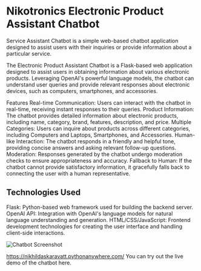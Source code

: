 # Nikotronics Electronic Product Assistant Chatbot

Service Assistant Chatbot is a simple web-based chatbot application designed to assist users with their inquiries or provide information about a particular service.

The Electronic Product Assistant Chatbot is a Flask-based web application designed to assist users in obtaining information about various electronic products. Leveraging OpenAI's powerful language models, the chatbot can understand user queries and provide relevant responses about electronic devices, such as computers, smartphones, and accessories.

Features
Real-time Communication: Users can interact with the chatbot in real-time, receiving instant responses to their queries.
Product Information: The chatbot provides detailed information about electronic products, including name, category, brand, features, description, and price.
Multiple Categories: Users can inquire about products across different categories, including Computers and Laptops, Smartphones, and Accessories.
Human-like Interaction: The chatbot responds in a friendly and helpful tone, providing concise answers and asking relevant follow-up questions.
Moderation: Responses generated by the chatbot undergo moderation checks to ensure appropriateness and accuracy.
Fallback to Human: If the chatbot cannot provide satisfactory information, it gracefully falls back to connecting the user with a human representative.

## Technologies Used
Flask: Python-based web framework used for building the backend server.
OpenAI API: Integration with OpenAI's language models for natural language understanding and generation.
HTML/CSS/JavaScript: Frontend development technologies for creating the user interface and handling client-side interactions.

![Chatbot Screenshot](/path/to/screenshot.png)

https://nikhildaskaravatt.pythonanywhere.com/ You can try out the live demo of the chatbot here.

